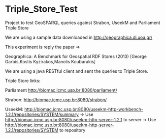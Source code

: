 Triple_Store_Test
=================

Project to test GeoSPARQL queries against Strabon, UseekM and Parliament Triple Store

We are using a sample data downloaded in http://geographica.di.uoa.gr/

This experiment is reply the paper =>

Geographica: A Benchmark for Geospatial RDF Stores (2013) [George Garbis,Kostis Kyzirakos,Manolis Koubarakis]

We are using a java RESTful client and sent the queries to Triple Store.

Triple Store links:

Parliament
http://biomac.icmc.usp.br:8080/parliament/

Strabon:
http://biomac.icmc.usp.br:8080/strabon/

UseekM:
http://biomac.icmc.usp.br:8080/useekm-http-workbench-1.2.1/repositories/SYSTEM/summary
  -> Use http://biomac.icmc.usp.br:8080/useekm-http-server-1.2.1 to server
  -> Use http://biomac.icmc.usp.br:8080/useekm-http-server-1.2.1/repositories/SYSTEM to repository
